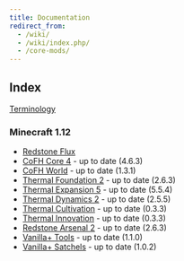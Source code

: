 ```yaml
---
title: Documentation
redirect_from:
  - /wiki/
  - /wiki/index.php/
  - /core-mods/
---
```


Index
-----

[Terminology](/docs/terminology/)

<!-- Arrow symbol: → -->

### Minecraft 1.12
* [Redstone Flux](/docs/redstone-flux/)
* [CoFH Core 4](/docs/cofh-core-4/) - <span class="uk-text-small uk-text-success">up to date (4.6.3)</span>
* [CoFH World](/docs/cofh-world/) - <span class="uk-text-small uk-text-success">up to date (1.3.1)</span>
* [Thermal Foundation 2](/docs/thermal-foundation-2/) - <span class="uk-text-small uk-text-success">up to date (2.6.3)</span>
* [Thermal Expansion 5](/docs/thermal-expansion/) - <span class="uk-text-small uk-text-success">up to date (5.5.4)</span>
* [Thermal Dynamics 2](/docs/thermal-dynamics/) - <span class="uk-text-small uk-text-success">up to date (2.5.5)</span>
* [Thermal Cultivation](/docs/thermal-cultivation/) - <span class="uk-text-small uk-text-success">up to date (0.3.3)</span>
* [Thermal Innovation](/docs/thermal-innovation/) - <span class="uk-text-small uk-text-success">up to date (0.3.3)</span>
* [Redstone Arsenal 2](/docs/redstone-arsenal/) - <span class="uk-text-small uk-text-success">up to date (2.6.3)</span>
* [Vanilla+ Tools](/docs/vanillaplus-tools/) - <span class="uk-text-small uk-text-success">up to date (1.1.0)</span>
* [Vanilla+ Satchels](/docs/vanillaplus-satchels/) - <span class="uk-text-small uk-text-success">up to date (1.0.2)</span>

<!--
### Minecraft 1.7
* [CoFH Core 3](/docs/cofh-core-3/)
* [Thermal Foundation 1](/docs/thermal-foundation-1/)
* [Thermal Expansion 4](/docs/thermal-expansion-4/)
* [Thermal Dynamics 1](/docs/thermal-dynamics-1/)
* [Redstone Arsenal 1.1](/docs/redstone-arsenal-1.1/)
* [MineFactory Reloaded 2.8](/docs/minefactory-reloaded-2.8/)
* [Nether Ores 2.3](/docs/nether-ores-2.3/)

### Minecraft 1.6
* [CoFH Core 2](/docs/cofh-core-2/)
* [Thermal Expansion 3](/docs/thermal-expansion-3/)
* [Redstone Arsenal 1.0](/docs/redstone-arsenal-1.0/)
* [MineFactory Reloaded 2.7](/docs/minefactory-reloaded-2.7/)
* [Nether Ores 2.2](/docs/nether-ores-2.2/)
-->
